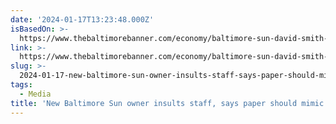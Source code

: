 ```yaml
---
date: '2024-01-17T13:23:48.000Z'
isBasedOn: >-
  https://www.thebaltimorebanner.com/economy/baltimore-sun-david-smith-sinclair-owner-F77S3D47ORD7LNEPZ7PJCXSLWM/
link: >-
  https://www.thebaltimorebanner.com/economy/baltimore-sun-david-smith-sinclair-owner-F77S3D47ORD7LNEPZ7PJCXSLWM/
slug: >-
  2024-01-17-new-baltimore-sun-owner-insults-staff-says-paper-should-mimic-fox45-the
tags:
  - Media
title: 'New Baltimore Sun owner insults staff, says paper should mimic Fox45 - The '
---
```


